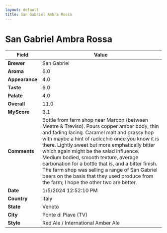 ```yaml
---
layout: default
title: San Gabriel Ambra Rossa
---
```


# San Gabriel Ambra Rossa

| Field         | Value                                                                                                   |
|---------------|---------------------------------------------------------------------------------------------------------|
| **Brewer**    | San Gabriel                                                                                        |
| **Aroma**     | 6.0                                                                                         |
| **Appearance**| 4.0                                                                                    |
| **Taste**     | 6.0                                                                                         |
| **Palate**    | 4.0                                                                                        |
| **Overall**   | 11.0                                                                                       |
| **MyScore**   | 3.1                                                                                       |
| **Comments**  | Bottle from farm shop near Marcon (between Mestre & Treviso). Pours copper amber body, thin and fading lacing. Caramel malt and grassy hop with maybe a hint of radicchio once you know it is there. Lightly sweet but more emphatically bitter which again might be the salad influence. Medium bodied, smooth texture, average carbonation for a bottle that is, and a bitter finish. The farm shop was selling a range of San Gabriel beers on the basis that they used produce from the farm; I hope the other two are better.                                                                                      |
| **Date**      | 1/5/2024 12:52:10 PM                                                                                          |
| **Country**   | Italy                                                                                       |
| **State**     | Veneto                                                                                         |
| **City**      | Ponte di Piave &#40;TV&#41;                                                                                          |
| **Style**     | Red Ale / International Amber Ale                                                                                         |
